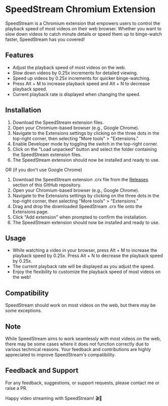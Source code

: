 # SpeedStream Chromium Extension

SpeedStream is a Chromium extension that empowers users to control the playback speed of most videos on their web browser. Whether you want to slow down videos to catch minute details or speed them up to binge-watch faster, SpeedStream has you covered!

## Features

- Adjust the playback speed of most videos on the web.
- Slow down videos by 0.25x increments for detailed viewing.
- Speed up videos by 0.25x increments for quicker binge-watching.
- Press Alt + M to increase playback speed and Alt + N to decrease playback speed.
- Current playback rate is displayed when changing the speed.

## Installation

1. Download the SpeedStream extension files.
2. Open your Chromium-based browser (e.g., Google Chrome).
3. Navigate to the Extensions settings by clicking on the three dots in the top-right corner, then selecting "More tools" > "Extensions."
4. Enable Developer mode by toggling the switch in the top-right corner.
5. Click on the "Load unpacked" button and select the folder containing the SpeedStream extension files.
6. The SpeedStream extension should now be installed and ready to use.

OR (if you don't use Google Chrome)

1. Download the SpeedStream extension .crx file from the [Releases](https://github.com/prankulsingh/SpeedStream/releases) section of this GitHub repository.
2. Open your Chromium-based browser (e.g., Google Chrome).
3. Navigate to the Extensions settings by clicking on the three dots in the top-right corner, then selecting "More tools" > "Extensions."
4. Drag and drop the downloaded SpeedStream .crx file onto the Extensions page.
5. Click "Add extension" when prompted to confirm the installation.
6. The SpeedStream extension should now be installed and ready to use.

## Usage

- While watching a video in your browser, press Alt + M to increase the playback speed by 0.25x. Press Alt + N to decrease the playback speed by 0.25x.
- The current playback rate will be displayed as you adjust the speed.
- Enjoy the flexibility to customize the playback speed of most videos on the web!

## Compatibility

SpeedStream should work on most videos on the web, but there may be some exceptions.

## Note

While SpeedStream aims to work seamlessly with most videos on the web, there may be some cases where it does not function correctly due to various technical reasons. Your feedback and contributions are highly appreciated to improve SpeedStream's compatibility.

## Feedback and Support

For any feedback, suggestions, or support requests, please contact me or raise a PR.

Happy video streaming with SpeedStream! 🎬🚀
